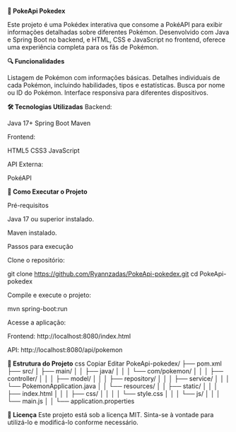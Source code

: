 **📘 PokeApi Pokedex**

Este projeto é uma Pokédex interativa que consome a PokéAPI para exibir informações detalhadas sobre diferentes Pokémon. Desenvolvido com Java e Spring Boot no backend, e HTML, CSS e JavaScript no frontend, oferece uma experiência completa para os fãs de Pokémon.

**🔍 Funcionalidades**

Listagem de Pokémon com informações básicas.
Detalhes individuais de cada Pokémon, incluindo habilidades, tipos e estatísticas.
Busca por nome ou ID do Pokémon.
Interface responsiva para diferentes dispositivos.

**🛠️ Tecnologias Utilizadas**
Backend:

Java 17+
Spring Boot
Maven

Frontend:

HTML5
CSS3
JavaScript

API Externa:

PokéAPI


**🚀 Como Executar o Projeto**

Pré-requisitos

Java 17 ou superior instalado.

Maven instalado.

Passos para execução

Clone o repositório:

git clone https://github.com/Ryannzadas/PokeApi-pokedex.git
cd PokeApi-pokedex

Compile e execute o projeto:

mvn spring-boot:run

Acesse a aplicação:

Frontend: http://localhost:8080/index.html

API: http://localhost:8080/api/pokemon

**📁 Estrutura do Projeto**
css
Copiar
Editar
PokeApi-pokedex/
├── pom.xml
├── src/
│   ├── main/
│   │   ├── java/
│   │   │   └── com/pokemon/
│   │   │       ├── controller/
│   │   │       ├── model/
│   │   │       ├── repository/
│   │   │       ├── service/
│   │   │       └── PokemonApplication.java
│   │   └── resources/
│   │       ├── static/
│   │       │   ├── index.html
│   │       │   ├── css/
│   │       │   │   └── style.css
│   │       │   └── js/
│   │       │       └── main.js
│   │       └── application.properties

**📄 Licença**
Este projeto está sob a licença MIT. Sinta-se à vontade para utilizá-lo e modificá-lo conforme necessário.

